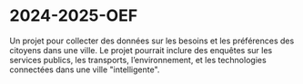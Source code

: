# 2024-2025-OEF

Un projet pour collecter des données sur les besoins et les préférences des citoyens dans une ville. Le projet pourrait inclure des enquêtes sur les services publics, les transports, l’environnement, et les technologies connectées dans une ville "intelligente".
